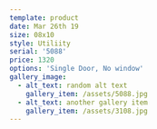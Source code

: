```yaml
---
template: product
date: Mar 26th 19
size: 08x10
style: Utiliity
serial: '5088'
price: 1320
options: 'Single Door, No window'
gallery_image:
  - alt_text: random alt text
    gallery_item: /assets/5088.jpg
  - alt_text: another gallery item
    gallery_item: /assets/3108.jpg
---
```


